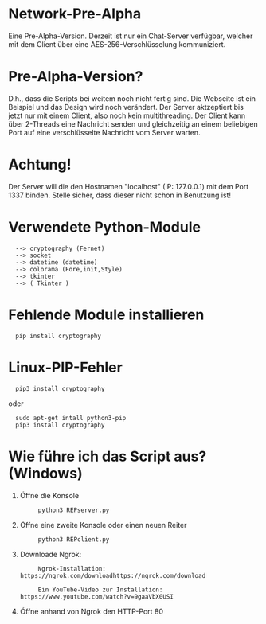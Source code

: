 # Network-Pre-Alpha
Eine Pre-Alpha-Version. Derzeit ist nur ein Chat-Server verfügbar, welcher mit dem Client über eine AES-256-Verschlüsselung kommuniziert.
# Pre-Alpha-Version?
D.h., dass die Scripts bei weitem noch nicht fertig sind. Die Webseite ist ein Beispiel und das Design wird 
noch verändert. Der Server aktzeptiert bis jetzt nur mit einem Client, also noch kein multithreading. 
Der Client kann über 2-Threads eine Nachricht senden und gleichzeitig an einem beliebigen Port auf eine verschlüsselte Nachricht vom 
Server warten.
# Achtung!
Der Server will die den Hostnamen "localhost" (IP: 127.0.0.1) mit dem Port 1337 binden. Stelle sicher, dass dieser nicht 
schon in Benutzung ist!
# Verwendete Python-Module 

      --> cryptography (Fernet)
      --> socket 
      --> datetime (datetime)
      --> colorama (Fore,init,Style)
      --> tkinter 
      --> ( Tkinter )

# Fehlende Module installieren
   
      pip install cryptography

# Linux-PIP-Fehler

      pip3 install cryptography

oder 

      sudo apt-get intall python3-pip
      pip3 install cryptography

 # Wie führe ich das Script aus? (Windows)
 
1. Öffne die Konsole

            python3 REPserver.py 
 
2. Öffne eine zweite Konsole oder einen neuen Reiter

            python3 REPclient.py

3. Downloade Ngrok:
            
            Ngrok-Installation: https://ngrok.com/downloadhttps://ngrok.com/download
            
            Ein YouTube-Video zur Installation: https://www.youtube.com/watch?v=9gaaVbX0USI
            
      
      

4. Öffne anhand von Ngrok den HTTP-Port 80
      
